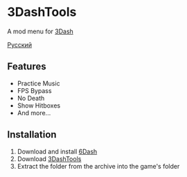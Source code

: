 ﻿# 3DashTools
A mod menu for [3Dash](https://delugedrop.itch.io/3dash)

[Русский](README-ru.md)

## Features
- Practice Music
- FPS Bypass
- No Death
- Show Hitboxes
- And more...

## Installation
1. Download and install [6Dash](https://github.com/cgytrus/SixDash#Installation)
2. Download [3DashTools](https://github.com/cgytrus/ThreeDashTools/releases/latest)
3. Extract the folder from the archive into the game's folder
